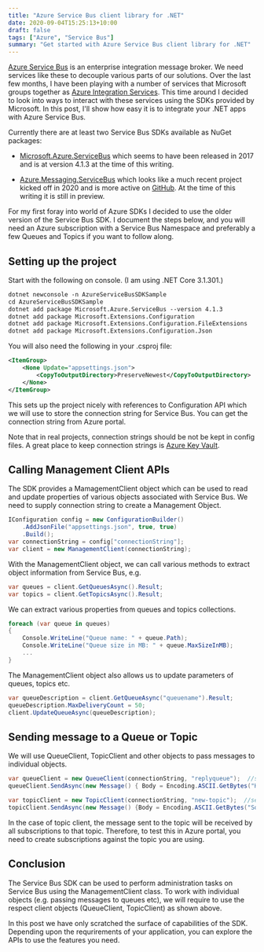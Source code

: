 ```yaml
---
title: "Azure Service Bus client library for .NET"
date: 2020-09-04T15:25:13+10:00
draft: false
tags: ["Azure", "Service Bus"]
summary: "Get started with Azure Service Bus client library for .NET"
---
```

<a target="_blank" href="https://docs.microsoft.com/en-us/azure/service-bus-messaging/">Azure Service Bus</a> is an enterprise integration message broker.  We need services like these to decouple various parts of our solutions.  Over the last few months, I have been playing with a number of services that Microsoft groups together as <a href="https://azure.microsoft.com/en-us/resources/azure-integration-services/" target="_blank">Azure Integration Services</a>.  This time around I decided to look into ways to interact with these services using the SDKs provided by Microsoft.  In this post, I'll show how easy it is to integrate your .NET apps with Azure Service Bus.

Currently there are at least two Service Bus SDKs available as NuGet packages:

* <a href="https://www.nuget.org/packages/Microsoft.Azure.ServiceBus/" _target="blank">Microsoft.Azure.ServiceBus</a> which seems to have been released in 2017 and is at version 4.1.3 at the time of this writing.

* <a href="https://www.nuget.org/packages/Azure.Messaging.ServiceBus/" _target="blank">Azure.Messaging.ServiceBus</a> which looks like a much recent project kicked off in 2020 and is more active on <a href="https://github.com/Azure/azure-sdk-for-net/tree/Azure.Messaging.ServiceBus_7.0.0-preview.6/sdk/servicebus" _target="blank">GitHub</a>.  At the time of this writing it is still in preview.

For my first foray into world of Azure SDKs I decided to use the older version of the Service Bus SDK.  I document the steps below, and you will need an Azure subscription with a Service Bus Namespace and preferably a few Queues and Topics if you want to follow along.

## Setting up the project

Start with the following on console.  (I am using .NET Core 3.1.301.)
```xml
dotnet newconsole -n AzureServiceBusSDKSample
cd AzureServiceBusSDKSample
dotnet add package Microsoft.Azure.ServiceBus --version 4.1.3
dotnet add package Microsoft.Extensions.Configuration
dotnet add package Microsoft.Extensions.Configuration.FileExtensions
dotnet add package Microsoft.Extensions.Configuration.Json
```
You will also need the following in your .csproj file:
```xml
<ItemGroup>
    <None Update="appsettings.json">
        <CopyToOutputDirectory>PreserveNewest</CopyToOutputDirectory>
    </None>
</ItemGroup>
```
This sets up the project nicely with references to Configuration API which we will use to store the connection string for Service Bus.  You can get the connection string from Azure portal.

Note that in real projects, connection strings should be not be kept in config files.  A great place to keep connection strings is <a href="https://docs.microsoft.com/en-us/azure/key-vault/general/" target="_blank">Azure Key Vault</a>.

## Calling Management Client APIs
The SDK provides a MamagementClient object which can be used to read and update properties of various objects associated with Service Bus.  We need to supply connection string to create a Management Object.
```C#
IConfiguration config = new ConfigurationBuilder()
    .AddJsonFile("appsettings.json", true, true)
    .Build();
var connectionString = config["connectionString"];
var client = new ManagementClient(connectionString); 
```
With the ManagementClient object, we can call various methods to extract object information from Service Bus, e.g.

```C#
var queues = client.GetQueuesAsync().Result;
var topics = client.GetTopicsAsync().Result;
```
We can extract various properties from queues and topics collections.
```C#
foreach (var queue in queues)
{
    Console.WriteLine("Queue name: " + queue.Path);
    Console.WriteLine("Queue size in MB: " + queue.MaxSizeInMB);
    ...
}
```
The ManagementClient object also allows us to update parameters of queues, topics etc.
```C#
var queueDescription = client.GetQueueAsync("queuename").Result;
queueDescription.MaxDeliveryCount = 50;
client.UpdateQueueAsync(queueDescription);
```
## Sending message to a Queue or Topic
We will use QueueClient, TopicClient and other objects to pass messages to individual objects.

```C#
var queueClient = new QueueClient(connectionString, "replyqueue");  //second parameter is queue name.
queueClient.SendAsync(new Message() { Body = Encoding.ASCII.GetBytes("Hello world")});

var topicClient = new TopicClient(connectionString, "new-topic");  //second parameter is topic name
topicClient.SendAsync(new Message() {Body = Encoding.ASCII.GetBytes("Some message")});
```
In the case of topic client, the message sent to the topic will be received by all subscriptions to that topic.  Therefore, to test this in Azure portal, you need to create subscriptions against the topic you are using.

## Conclusion
The Service Bus SDK can be used to perform administration tasks on Service Bus using the ManagementClient class.  To work with individual objects (e.g. passing messages to queues etc), we will require to use the respect client objects (QueueClient, TopicClient) as shown above.

In this post we have only scratched the surface of capabilities of the SDK.  Depending upon the requrirements of your application, you can explore the APIs to use the features you need.  



